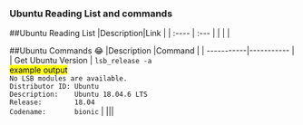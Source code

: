 ### Ubuntu Reading List and commands

##Ubuntu Reading List
|Description|Link    |
| :----    | :---   |
|  | |

##Ubuntu Commands :joy:
|Description |Command |
| -----------|----------- |  
| Get Ubuntu Version | `lsb_release -a` <br> <mark>example output</mark> <br> `No LSB modules are available.` <br> `Distributor ID: Ubuntu` <br> `Description:    Ubuntu 18.04.6 LTS` <br> `Release:        18.04` <br> `Codename:       bionic` |
|||
